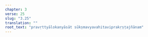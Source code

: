 ```yaml
---
chapter: 3
verse: 25
slug: "3.25"
translation: ""
root_text: "pravṛttyālokanyāsāt sūkṣmavyavahitaviprakṛṣṭajñānam"
---
```


